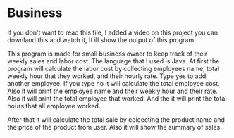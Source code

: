 # Business
If you don't want to read this file, I added a video on this project you can downlaod this and watch it, It ill show the output of this
program.

This program is made for small business owner to keep track of their weekly sales and labor cost.
The language that I used is Java.
At first the program will calculate the labor cost by collecting employees name, total weekly hour that they worked, and their hourly rate.
Type yes to add another employee.
If you type no it will calculate the total employee cost. Also it will print the employee name and their weekly hour and their rate.
Also it will print the total employee that worked. And the it will print the total hours that all employee worked.


After that it will calculate the total sale by coleecting the product name and the price of the product from user.
Also it will show the summary of sales. 
